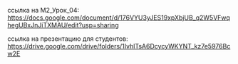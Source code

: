 
ссылка на М2_Урок_04: https://docs.google.com/document/d/176VYU3yJES19xpXbjUB_q2W5VFwqhegUBxJnJiTXMAU/edit?usp=sharing

ссылка на презентацию для студентов: https://drive.google.com/drive/folders/1IvhlTsA6DcycyWKYNT_kz7e5976Bcw2E
